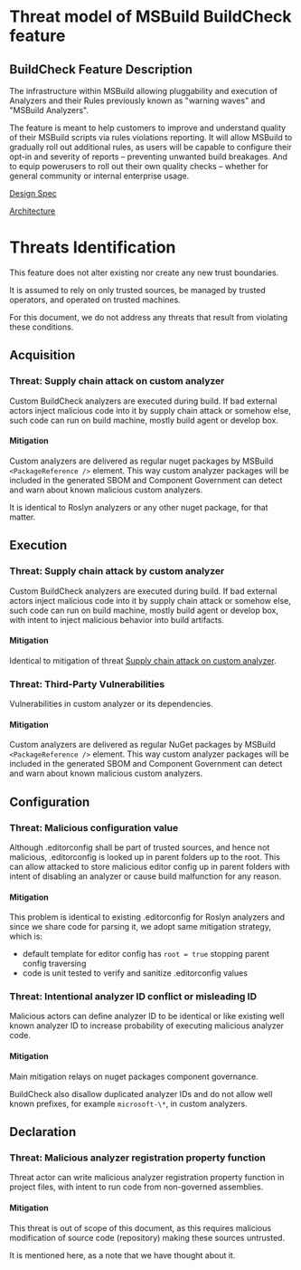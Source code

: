 
# Threat model of MSBuild BuildCheck feature

## BuildCheck Feature Description

The infrastructure within MSBuild allowing pluggability and execution of
Analyzers and their Rules previously known as "warning waves" and
"MSBuild Analyzers".

The feature is meant to help customers to improve and understand quality of their MSBuild scripts via rules violations reporting. It will allow MSBuild to gradually roll out additional rules, as users will be capable to configure their opt-in and severity of reports – preventing unwanted build breakages. And to equip powerusers to roll out their own quality checks – whether for general community or internal enterprise usage.

[Design
Spec](https://github.com/dotnet/msbuild/blob/main/documentation/specs/proposed/BuildCheck.md)

[Architecture](https://github.com/dotnet/msbuild/blob/main/documentation/specs/proposed/BuildCheck-Architecture.md)

# Threats Identification

This feature does not alter existing nor create any new trust boundaries.

It is assumed to rely on only trusted sources, be managed by trusted operators, and operated on trusted machines.

For this document, we do not address any threats that result from violating these conditions.

## Acquisition

### Threat: Supply chain attack on custom analyzer

Custom BuildCheck analyzers are executed during build. If bad external actors inject malicious code into it by supply chain attack or somehow else, such code can run on build machine, mostly build agent or develop box.

#### Mitigation

Custom analyzers are delivered as regular nuget packages by MSBuild `<PackageReference />` element. This way custom analyzer packages will be included in the generated SBOM and Component Government can detect and warn about known malicious custom analyzers.

It is identical to Roslyn analyzers or any other nuget package, for that matter.

## Execution

### Threat: Supply chain attack by custom analyzer

Custom BuildCheck analyzers are executed during build. If bad external actors inject malicious code into it by supply chain attack or somehow else, such code can run on build machine, mostly build agent or develop box, with intent to inject malicious behavior into build artifacts.

#### Mitigation

Identical to mitigation of threat [Supply chain attack on custom analyzer](#threat-supply-chain-attack-on-custom-analyzer).

### Threat: Third-Party Vulnerabilities
Vulnerabilities in custom analyzer or its dependencies.

#### Mitigation

Custom analyzers are delivered as regular NuGet packages by MSBuild `<PackageReference />` element. This way custom analyzer packages will be included in the generated SBOM and Component Government can detect and warn about known malicious custom analyzers.

## Configuration

### Threat: Malicious configuration value

Although .editorconfig shall be part of trusted sources, and hence not malicious, .editorconfig is looked up in parent folders up to the root. This can allow attacked to store malicious editor config up in parent folders with intent of disabling an analyzer or cause build malfunction for any reason.

#### Mitigation

This problem is identical to existing .editorconfig for Roslyn analyzers and since we share code for parsing it, we adopt same mitigation strategy, which is:

- default template for editor config has `root = true` stopping parent config traversing
- code is unit tested to verify and sanitize .editorconfig values

### Threat: Intentional analyzer ID conflict or misleading ID

Malicious actors can define analyzer ID to be identical or like existing well known analyzer ID to increase probability of executing malicious analyzer code.

#### Mitigation

Main mitigation relays on nuget packages component governance.

BuildCheck also disallow duplicated analyzer IDs and do not allow well known prefixes, for example `microsoft-\*`, in custom analyzers.

## Declaration

### Threat: Malicious analyzer registration property function

Threat actor can write malicious analyzer registration property function in project files, with intent to run code from non-governed assemblies.

#### Mitigation

This threat is out of scope of this document, as this requires malicious modification of source code (repository) making these sources untrusted.

It is mentioned here, as a note that we have thought about it.

